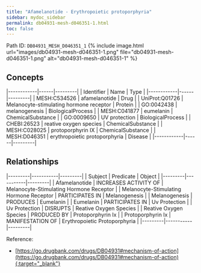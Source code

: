 ```yaml
---
title: "Afamelanotide - Erythropoietic protoporphyria"
sidebar: mydoc_sidebar
permalink: db04931-mesh-d046351-1.html
toc: false 
---
```



Path ID: `DB04931_MESH_D046351_1`
{% include image.html url="images/db04931-mesh-d046351-1.png" file="db04931-mesh-d046351-1.png" alt="db04931-mesh-d046351-1" %}

## Concepts

|------------|------|---------|
| Identifier | Name | Type    |
|------------|------|---------|
| MESH:C534526 | afamelanotide | Drug |
| UniProt:Q01726 | Melanocyte-stimulating hormone receptor | Protein |
| GO:0042438 | melanogenesis | BiologicalProcess |
| MESH:C041877 | eumelanin | ChemicalSubstance |
| GO:0009650 | UV protection | BiologicalProcess |
| CHEBI:26523 | reative oxygen species | ChemicalSubstance |
| MESH:C028025 | protoporphyrin IX | ChemicalSubstance |
| MESH:D046351 | erythropoietic protoporphyria | Disease |
|------------|------|---------|

## Relationships

|---------|-----------|---------|
| Subject | Predicate | Object  |
|---------|-----------|---------|
| Afamelanotide | INCREASES ACTIVITY OF | Melanocyte-Stimulating Hormone Receptor |
| Melanocyte-Stimulating Hormone Receptor | PARTICIPATES IN | Melanogenesis |
| Melanogenesis | PRODUCES | Eumelanin |
| Eumelanin | PARTICIPATES IN | Uv Protection |
| Uv Protection | DISRUPTS | Reative Oxygen Species |
| Reative Oxygen Species | PRODUCED BY | Protoporphyrin Ix |
| Protoporphyrin Ix | MANIFESTATION OF | Erythropoietic Protoporphyria |
|---------|-----------|---------|

Reference:
  - [https://go.drugbank.com/drugs/DB04931#mechanism-of-action](https://go.drugbank.com/drugs/DB04931#mechanism-of-action){:target="_blank"}